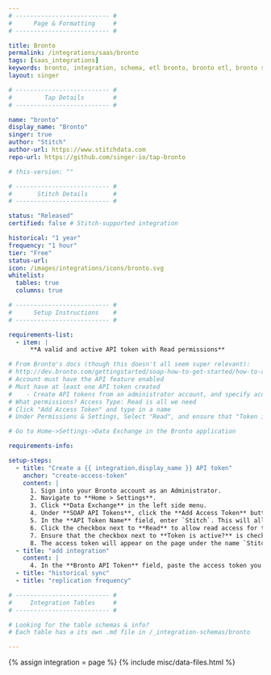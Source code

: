 ```yaml
---
# -------------------------- #
#      Page & Formatting     #
# -------------------------- #

title: Bronto
permalink: /integrations/saas/bronto
tags: [saas_integrations]
keywords: bronto, integration, schema, etl bronto, bronto etl, bronto schema
layout: singer

# -------------------------- #
#         Tap Details        #
# -------------------------- #

name: "bronto"
display_name: "Bronto"
singer: true 
author: "Stitch"
author-url: https://www.stitchdata.com
repo-url: https://github.com/singer-io/tap-bronto

# this-version: ""

# -------------------------- #
#       Stitch Details       #
# -------------------------- #

status: "Released"
certified: false # Stitch-supported integration

historical: "1 year"
frequency: "1 hour"
tier: "Free"
status-url: 
icon: /images/integrations/icons/bronto.svg
whitelist:
  tables: true
  columns: true

# -------------------------- #
#      Setup Instructions    #
# -------------------------- #

requirements-list:
  - item: |
      **A valid and active API token with Read permissions**

# From Bronto's docs (though this doesn't all seem super relevant):
# http://dev.bronto.com/gettingstarted/soap-how-to-get-started/how-to-access-the-api/
# Account must have the API feature enabled
# Must have at least one API token created
#    - Create API tokens from an administrator account, and specify access on them
# What permissions? Access Type: Read is all we need
# Click "Add Access Token" and type in a name
# Under Permissions & Settings, Select "Read", and ensure that "Token is active?" is checked

# Go to Home->Settings->Data Exchange in the Bronto application

requirements-info:

setup-steps:
  - title: "Create a {{ integration.display_name }} API token"
    anchor: "create-access-token"
    content: |
      1. Sign into your Bronto account as an Administrator.
      2. Navigate to **Home > Settings**.
      3. Click **Data Exchange** in the left side menu.
      4. Under **SOAP API Tokens**, click the **Add Access Token** button.
      5. In the **API Token Name** field, enter `Stitch`. This will allow you to easily identify what application is using the token.
      6. Click the checkbox next to **Read** to allow read access for this token.
      7. Ensure that the checkbox next to **Token is active?** is checked, and click **Save**.
      8. The access token will appear on the page under the name `Stitch` once the modal closes. Copy this to be used in setting up the connection from within the Stitch application.
  - title: "add integration"
    content: |
      4. In the **Bronto API Token** field, paste the access token you created in Step 1.
  - title: "historical sync"
  - title: "replication frequency"

# -------------------------- #
#     Integration Tables     #
# -------------------------- #

# Looking for the table schemas & info?
# Each table has a its own .md file in /_integration-schemas/bronto

---
```

{% assign integration = page %}
{% include misc/data-files.html %}

